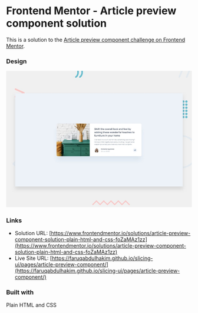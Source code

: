 # Frontend Mentor - Article preview component solution

This is a solution to the [Article preview component challenge on Frontend Mentor](https://www.frontendmentor.io/challenges/article-preview-component-dYBN_pYFT).

### Design

![](./preview.jpg)

### Links

- Solution URL: [https://www.frontendmentor.io/solutions/article-preview-component-solution-plain-html-and-css-foZaMAz1zz](https://www.frontendmentor.io/solutions/article-preview-component-solution-plain-html-and-css-foZaMAz1zz)
- Live Site URL: [https://faruqabdulhakim.github.io/slicing-ui/pages/article-preview-component/](https://faruqabdulhakim.github.io/slicing-ui/pages/article-preview-component/)

### Built with

Plain HTML and CSS
